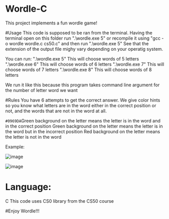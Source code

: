 # Wordle-C
This project implements a fun wordle game!

#Usage
This code is supposed to be ran from the terminal. Having the terminal open on this folder run ".\wordle.exe 5" or recompile it using "gcc -o  wordle wordle.c cs50.c" and then run ".\wordle.exe 5"
See that the extension of the output file mighy vary depending on your operatig system.

You can run:
".\wordle.exe 5" This will choose words of 5 letters
".\wordle.exe 6" This will choose words of 6 letters
".\wordle.exe 7" This will choose words of 7 letters
".\wordle.exe 8" This will choose words of 8 letters

We run it like this because this program takes command line argument for the number of letter word we want

#Rules
You have 6 attempts to get the correct answer.
We give color hints so you know what letters are in the word either in the correct position or not, and the words that are not in the word at all.


`#0969DA`Green background on the letter means the letter is in the word and in the correct position</font>
Green background on the letter means the letter is in the word but in the incorrect position</font>
Red background on the letter means the letter is not in the word</font>


Example:

![image](https://github.com/lndmri/Wordle-C/assets/69853165/5ba4b899-3e79-4730-bf42-704731bc2bc4)

![image](https://github.com/lndmri/Wordle-C/assets/69853165/c698f744-e996-44a4-bf0e-d89800df047e)

# Language:
C
This code uses CS0 library from the CS50 course

#Enjoy Wordle!!!


